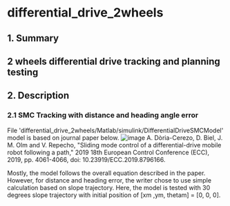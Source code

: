 # differential_drive_2wheels
## 1. Summary
2 wheels differential drive tracking and planning testing
-------------
## 2. Description
### 2.1 SMC Tracking with distance and heading angle error
File 'differential_drive_2wheels/Matlab/simulink/DifferentialDriveSMCModel' model is based on journal paper below.
![image](https://user-images.githubusercontent.com/41279501/164385048-01ba3c5f-80a2-435b-9b1a-27ea9c9dfb58.png)
A. Dòria-Cerezo, D. Biel, J. M. Olm and V. Repecho, "Sliding mode control of a differential-drive mobile robot following a path," 2019 18th European Control Conference (ECC), 2019, pp. 4061-4066, doi: 10.23919/ECC.2019.8796166.

Mostly, the model follows the overall equation described in the paper. However, for distance and heading error, the writer chose to use simple calculation based on slope trajectory. Here, the model is tested with 30 degrees slope trajectory with initial position of [xm ,ym, thetam] = [0, 0, 0].
